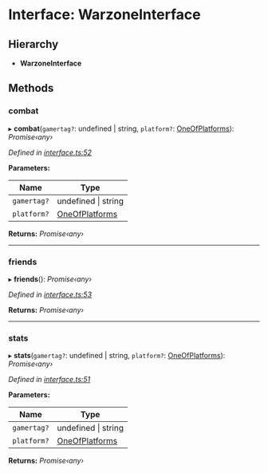 # Interface: WarzoneInterface

## Hierarchy

* **WarzoneInterface**

## Methods

###  combat

▸ **combat**(`gamertag?`: undefined | string, `platform?`: [OneOfPlatforms](../modules/_interface_.codapi.md#oneofplatforms)): *Promise‹any›*

*Defined in [interface.ts:52](https://github.com/antonedvard/act-cod-api/blob/84b1492/src/interface.ts#L52)*

**Parameters:**

Name | Type |
------ | ------ |
`gamertag?` | undefined &#124; string |
`platform?` | [OneOfPlatforms](../modules/_interface_.codapi.md#oneofplatforms) |

**Returns:** *Promise‹any›*

___

###  friends

▸ **friends**(): *Promise‹any›*

*Defined in [interface.ts:53](https://github.com/antonedvard/act-cod-api/blob/84b1492/src/interface.ts#L53)*

**Returns:** *Promise‹any›*

___

###  stats

▸ **stats**(`gamertag?`: undefined | string, `platform?`: [OneOfPlatforms](../modules/_interface_.codapi.md#oneofplatforms)): *Promise‹any›*

*Defined in [interface.ts:51](https://github.com/antonedvard/act-cod-api/blob/84b1492/src/interface.ts#L51)*

**Parameters:**

Name | Type |
------ | ------ |
`gamertag?` | undefined &#124; string |
`platform?` | [OneOfPlatforms](../modules/_interface_.codapi.md#oneofplatforms) |

**Returns:** *Promise‹any›*
